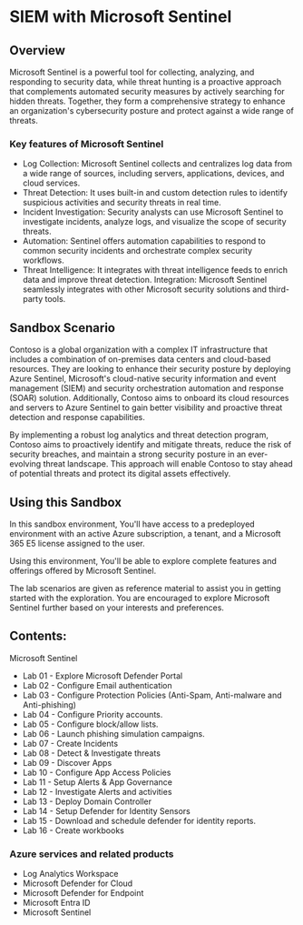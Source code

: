 # SIEM with Microsoft Sentinel 

## Overview

Microsoft Sentinel is a powerful tool for collecting, analyzing, and responding to security data, while threat hunting is a proactive approach that complements automated security measures by actively searching for hidden threats. Together, they form a comprehensive strategy to enhance an organization's cybersecurity posture and protect against a wide range of threats.

### Key features of Microsoft Sentinel

- Log Collection: Microsoft Sentinel collects and centralizes log data from a wide range of sources, including servers, applications, devices, and cloud services.
- Threat Detection: It uses built-in and custom detection rules to identify suspicious activities and security threats in real time.
- Incident Investigation: Security analysts can use Microsoft Sentinel to investigate incidents, analyze logs, and visualize the scope of security threats.
- Automation: Sentinel offers automation capabilities to respond to common security incidents and orchestrate complex security workflows.
- Threat Intelligence: It integrates with threat intelligence feeds to enrich data and improve threat detection.
Integration: Microsoft Sentinel seamlessly integrates with other Microsoft security solutions and third-party tools.

## Sandbox Scenario
Contoso is a global organization with a complex IT infrastructure that includes a combination of on-premises data centers and cloud-based resources. They are looking to enhance their security posture by deploying Azure Sentinel, Microsoft's cloud-native security information and event management (SIEM) and security orchestration automation and response (SOAR) solution. Additionally, Contoso aims to onboard its cloud resources and servers to Azure Sentinel to gain better visibility and proactive threat detection and response capabilities.

By implementing a robust log analytics and threat detection program, Contoso aims to proactively identify and mitigate threats, reduce the risk of security breaches, and maintain a strong security posture in an ever-evolving threat landscape. This approach will enable Contoso to stay ahead of potential threats and protect its digital assets effectively.

## Using this Sandbox

In this sandbox environment, You'll have access to a predeployed environment with an active Azure subscription, a tenant, and a Microsoft 365 E5 license assigned to the user. 

Using this environment, You'll be able to explore complete features and offerings offered by Microsoft Sentinel.

The lab scenarios are given as reference material to assist you in getting started with the exploration. You are encouraged to explore Microsoft Sentinel further based on your interests and preferences.

## Contents:

Microsoft Sentinel

- Lab 01 - Explore Microsoft Defender Portal 
- Lab 02 - Configure Email authentication
- Lab 03 - Configure Protection Policies (Anti-Spam, Anti-malware and Anti-phishing) 
- Lab 04 - Configure Priority accounts.  
- Lab 05 - Configure block/allow lists. 
- Lab 06 - Launch phishing simulation campaigns. 
- Lab 07 - Create Incidents 
- Lab 08 - Detect & Investigate threats
- Lab 09 - Discover Apps 
- Lab 10 - Configure App Access Policies 
- Lab 11 - Setup Alerts & App Governance 
- Lab 12 - Investigate Alerts and activities
- Lab 13 - Deploy Domain Controller 
- Lab 14 - Setup Defender for Identity Sensors 
- Lab 15 - Download and schedule defender for identity reports. 
- Lab 16 - Create workbooks

### Azure services and related products

- Log Analytics Workspace
- Microsoft Defender for Cloud
- Microsoft Defender for Endpoint
- Microsoft Entra ID
- Microsoft Sentinel
